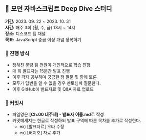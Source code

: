 ## 🦎 모던 자바스크립트 Deep Dive 스터디
**기간:** 2023. 09. 22 ~ 2023. 10. 31 </br>
**시간:** 매주 3회 (월, 수, 금) 13시 ~ 14시 </br>
**장소:** 디스코드 팀 채널 </br>
**목표:** JavaScript 중급 이상 개념 정복하기 </br>

### 👀 진행 방식
- 정해진 분량 팀 전원이 개인적으로 학습 진행
- 매 회 발표자는 15분간 발표 진행
- 이후 각자 공부하며 궁금한 점 질문 및 함께 토론
- 모두가 답변을 알 수 없을 경우 멘토님께 질문한다.
- 이후 GitHub에 발표자료 및 Q&A 자료 업로드

### 📄 커밋시
- 파일명은 **[Ch.00 대주제] - 발표자 이름.md**로 작성
- 커밋메세지는 한글로 작성하되 발표 구역에 따른 목차를 추가로 작성한다.
  - ex) [발표자료] 오타 수정
  - ex) [허지호] 자료 추가